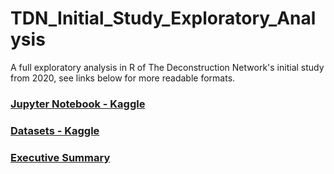 # TDN_Initial_Study_Exploratory_Analysis
A full exploratory analysis in R of The Deconstruction Network's initial study from 2020, see links below for more readable formats.

### [Jupyter Notebook - Kaggle](https://www.kaggle.com/code/phildrysdale/tdn-2020-survey-data-exploration)

### [Datasets - Kaggle](https://www.kaggle.com/datasets/phildrysdale/the-deconstruction-network-2020-study)

### [Executive Summary](https://www.dropbox.com/s/zhsilhn1ss33rkl/Who%20Are%20Deconstructing%20Christians%202020%20-%20Executive%20Summary%20v1.pdf?dl=0)

